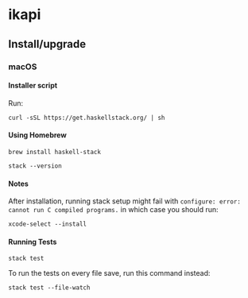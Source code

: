 # ikapi

## Install/upgrade

### macOS

#### Installer script

Run:

`curl -sSL https://get.haskellstack.org/ | sh`

#### Using Homebrew

`brew install haskell-stack`

`stack --version`

#### Notes

After installation, running stack setup might fail with `configure: error: cannot run C compiled programs.` in which case you should run:

`xcode-select --install`

#### Running Tests

`stack test`

To run the tests on every file save, run this command instead:

`stack test --file-watch`
